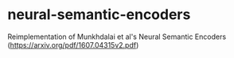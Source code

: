 # neural-semantic-encoders
Reimplementation of Munkhdalai et al's Neural Semantic Encoders (https://arxiv.org/pdf/1607.04315v2.pdf)
